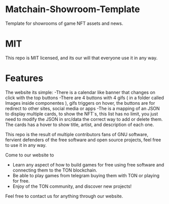 # Matchain-Showroom-Template
Template for showrooms of game NFT assets and news.

# MIT
This repo is MIT licensed, and its our will that everyone use it in any way.

# Features
The website its simple: 
-There is a calendar like banner that changes on click with the top buttons
-There are 4 buttons with 4 gifs ( in a folder called Images inside componentes ), gifs triggers on hover, the buttons are for redirect to other sites, social media or apps
-The is a mapping of an JSON to display multiple cards, to show the NFT´s, this list has no limit, you just need to modify the JSON in src/data the correct way to add or delete them. The cards has a hover to show title, artist, and description of each one.

This repo is the result of multiple contributors fans of GNU software, fervient defenders of the free software and open source projects, feel free to use it in any way.


Come to our website to
- Learn any aspect of how to build games for free using free software and connecting them to the TON blockchain.
- Be able to play games from telegram buying them with TON or playing for free.
- Enjoy of the TON community, and discover new projects!

Feel free to contact us for anything through our website.

